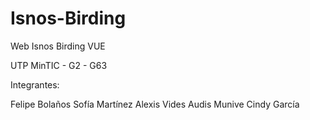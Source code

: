 # Isnos-Birding

Web Isnos Birding VUE

UTP MinTIC - G2 - G63

Integrantes:

Felipe Bolaños
Sofía Martínez
Alexis Vides
Audis Munive
Cindy García
